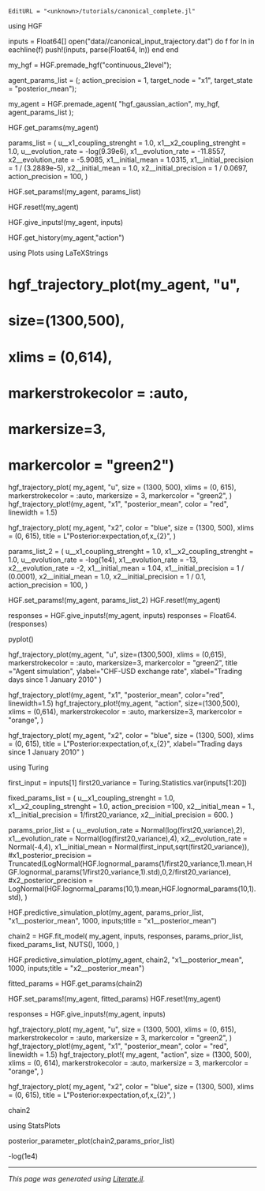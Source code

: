 ```@meta
EditURL = "<unknown>/tutorials/canonical_complete.jl"
```

using HGF

inputs = Float64[]
open("data//canonical_input_trajectory.dat") do f
    for ln in eachline(f)
        push!(inputs, parse(Float64, ln))
    end
end

my_hgf = HGF.premade_hgf("continuous_2level");

agent_params_list = (;
            action_precision = 1,
            target_node = "x1",
            target_state = "posterior_mean");

my_agent = HGF.premade_agent(
    "hgf_gaussian_action",
    my_hgf,
    agent_params_list
);

HGF.get_params(my_agent)

params_list = (
    u__x1_coupling_strenght = 1.0,
    x1__x2_coupling_strenght = 1.0,
    u__evolution_rate = -log(9.39e6),
    x1__evolution_rate = -11.8557,
    x2__evolution_rate = -5.9085,
    x1__initial_mean = 1.0315,
    x1__initial_precision = 1 / (3.2889e-5),
    x2__initial_mean = 1.0,
    x2__initial_precision = 1 / 0.0697,
    action_precision = 100,
)

HGF.set_params!(my_agent, params_list)

HGF.reset!(my_agent)

HGF.give_inputs!(my_agent, inputs)

HGF.get_history(my_agent,"action")

using Plots
using LaTeXStrings

# hgf_trajectory_plot(my_agent, "u",
# size=(1300,500),
# xlims = (0,614),
# markerstrokecolor = :auto,
# markersize=3,
# markercolor = "green2")

hgf_trajectory_plot(
    my_agent,
    "u",
    size = (1300, 500),
    xlims = (0, 615),
    markerstrokecolor = :auto,
    markersize = 3,
    markercolor = "green2",
)
hgf_trajectory_plot!(my_agent, "x1", "posterior_mean", color = "red", linewidth = 1.5)

hgf_trajectory_plot(
    my_agent,
    "x2",
    color = "blue",
    size = (1300, 500),
    xlims = (0, 615),
    title = L"Posterior\:expectation\,of\,x_{2}",
)

params_list_2 = (
    u__x1_coupling_strenght = 1.0,
    x1__x2_coupling_strenght = 1.0,
    u__evolution_rate = -log(1e4),
    x1__evolution_rate = -13,
    x2__evolution_rate = -2,
    x1__initial_mean = 1.04,
    x1__initial_precision = 1 / (0.0001),
    x2__initial_mean = 1.0,
    x2__initial_precision = 1 / 0.1,
    action_precision = 100,
)

HGF.set_params!(my_agent, params_list_2)
HGF.reset!(my_agent)

responses = HGF.give_inputs!(my_agent, inputs)
responses = Float64.(responses)

pyplot()

hgf_trajectory_plot(my_agent, "u",
size=(1300,500),
xlims = (0,615),
markerstrokecolor = :auto,
markersize=3,
markercolor = "green2",
title ="Agent simulation",
ylabel="CHF-USD exchange rate",
xlabel="Trading days since 1 January 2010"
)

hgf_trajectory_plot!(my_agent, "x1", "posterior_mean",
color="red",
linewidth=1.5)
hgf_trajectory_plot!(my_agent, "action",
size=(1300,500),
xlims = (0,614),
markerstrokecolor = :auto,
markersize=3,
markercolor = "orange",
)

hgf_trajectory_plot(
    my_agent,
    "x2",
    color = "blue",
    size = (1300, 500),
    xlims = (0, 615),
    title = L"Posterior\:expectation\,of\,x_{2}",
    xlabel="Trading days since 1 January 2010"
)

using Turing

first_input = inputs[1]
first20_variance = Turing.Statistics.var(inputs[1:20])

fixed_params_list = (
u__x1_coupling_strenght = 1.0,
x1__x2_coupling_strenght = 1.0,
action_precision =100,
x2__initial_mean = 1.,
x1__initial_precision = 1/first20_variance,
x2__initial_precision = 600.
)

params_prior_list = (
u__evolution_rate = Normal(log(first20_variance),2),
x1__evolution_rate = Normal(log(first20_variance),4),
x2__evolution_rate = Normal(-4,4),
x1__initial_mean = Normal(first_input,sqrt(first20_variance)),
#x1_posterior_precision = Truncated(LogNormal(HGF.lognormal_params(1/first20_variance,1).mean,HGF.lognormal_params(1/first20_variance,1).std),0,2/first20_variance),
#x2_posterior_precision = LogNormal(HGF.lognormal_params(10,1).mean,HGF.lognormal_params(10,1).std),
)

HGF.predictive_simulation_plot(my_agent, params_prior_list, "x1__posterior_mean", 1000, inputs;title = "x1__posterior_mean")

chain2 = HGF.fit_model(
    my_agent,
    inputs,
    responses,
    params_prior_list,
    fixed_params_list,
    NUTS(),
    1000,
)

HGF.predictive_simulation_plot(my_agent, chain2, "x1__posterior_mean", 1000, inputs;title = "x2__posterior_mean")

fitted_params = HGF.get_params(chain2)

HGF.set_params!(my_agent, fitted_params)
HGF.reset!(my_agent)

responses = HGF.give_inputs!(my_agent, inputs)

hgf_trajectory_plot(
    my_agent,
    "u",
    size = (1300, 500),
    xlims = (0, 615),
    markerstrokecolor = :auto,
    markersize = 3,
    markercolor = "green2",
)
hgf_trajectory_plot!(my_agent, "x1", "posterior_mean", color = "red", linewidth = 1.5)
hgf_trajectory_plot!(
    my_agent,
    "action",
    size = (1300, 500),
    xlims = (0, 614),
    markerstrokecolor = :auto,
    markersize = 3,
    markercolor = "orange",
)

hgf_trajectory_plot(
    my_agent,
    "x2",
    color = "blue",
    size = (1300, 500),
    xlims = (0, 615),
    title = L"Posterior\:expectation\,of\,x_{2}",
)

chain2

using StatsPlots

posterior_parameter_plot(chain2,params_prior_list)

-log(1e4)

---

*This page was generated using [Literate.jl](https://github.com/fredrikekre/Literate.jl).*

